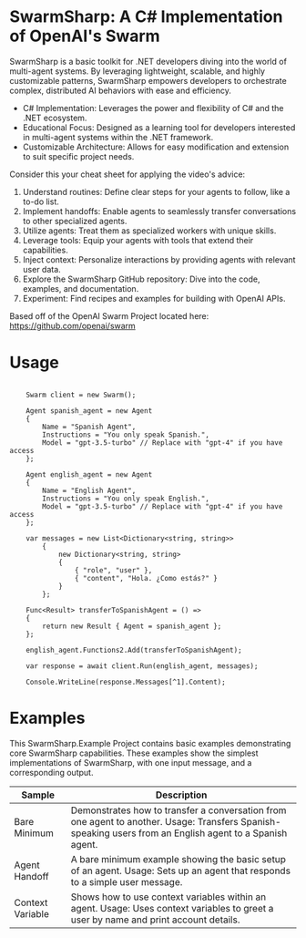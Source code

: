 # SwarmSharp: A C# Implementation of OpenAI's Swarm

SwarmSharp is a basic toolkit for .NET developers diving into the world of multi-agent systems. By leveraging lightweight, scalable, and highly customizable patterns, SwarmSharp empowers developers to orchestrate complex, distributed AI behaviors with ease and efficiency.

- C# Implementation: Leverages the power and flexibility of C# and the .NET ecosystem.
- Educational Focus: Designed as a learning tool for developers interested in multi-agent systems within the .NET framework.
- Customizable Architecture: Allows for easy modification and extension to suit specific project needs.

Consider this your cheat sheet for applying the video's advice: 
1. Understand routines: Define clear steps for your agents to follow, like a to-do list.
2. Implement handoffs: Enable agents to seamlessly transfer conversations to other specialized agents.
3. Utilize agents: Treat them as specialized workers with unique skills.
4. Leverage tools: Equip your agents with tools that extend their capabilities.
5. Inject context: Personalize interactions by providing agents with relevant user data.
6. Explore the SwarmSharp GitHub repository: Dive into the code, examples, and documentation.
7. Experiment: Find recipes and examples for building with OpenAI APIs.


Based off of the OpenAI Swarm Project located here: https://github.com/openai/swarm

# Usage

```CSharp

    Swarm client = new Swarm();

    Agent spanish_agent = new Agent
    {
        Name = "Spanish Agent",
        Instructions = "You only speak Spanish.",
        Model = "gpt-3.5-turbo" // Replace with "gpt-4" if you have access
    };

    Agent english_agent = new Agent
    {
        Name = "English Agent",
        Instructions = "You only speak English.",
        Model = "gpt-3.5-turbo" // Replace with "gpt-4" if you have access
    };

    var messages = new List<Dictionary<string, string>>
        {
            new Dictionary<string, string>
            {
                { "role", "user" },
                { "content", "Hola. ¿Como estás?" }
            }
        };

    Func<Result> transferToSpanishAgent = () =>
    {
        return new Result { Agent = spanish_agent };
    };

    english_agent.Functions2.Add(transferToSpanishAgent);

    var response = await client.Run(english_agent, messages);

    Console.WriteLine(response.Messages[^1].Content);
```

# Examples

This SwarmSharp.Example Project contains basic examples demonstrating core SwarmSharp capabilities. These examples show the simplest implementations of SwarmSharp, with one input message, and a corresponding output. 

| Sample | Description |
|----------|----------|
| Bare Minimum   | Demonstrates how to transfer a conversation from one agent to another. Usage: Transfers Spanish-speaking users from an English agent to a Spanish agent. |
| Agent Handoff   | A bare minimum example showing the basic setup of an agent. Usage: Sets up an agent that responds to a simple user message.   |
| Context Variable    | Shows how to use context variables within an agent. Usage: Uses context variables to greet a user by name and print account details.  |



